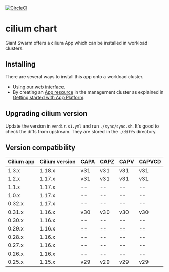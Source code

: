 [![CircleCI](https://circleci.com/gh/giantswarm/cilium-app.svg?style=shield)](https://circleci.com/gh/giantswarm/cilium-app)

# cilium chart

Giant Swarm offers a cilium App which can be installed in workload clusters.

## Installing

There are several ways to install this app onto a workload cluster.

- [Using our web interface](https://docs.giantswarm.io/ui-api/web/app-platform/#installing-an-app).
- By creating an [App resource](https://docs.giantswarm.io/ui-api/management-api/crd/apps.application.giantswarm.io/) in the management cluster as explained in [Getting started with App Platform](https://docs.giantswarm.io/app-platform/getting-started/).

## Upgrading cilium version

Update the version in `vendir.s1.yml` and run `./sync/sync.sh`. It's good to check the diffs from upstream. They are stored in the `./diffs` directory.


## Version compatibility

| Cilium app | Cilium version | CAPA | CAPZ | CAPV | CAPVCD |
| --- | --- | --- | --- | --- | --- |
| 1.3.x | 1.18.x | v31 | v31 | v31 | v31 |
| 1.2.x | 1.17.x | v31 | v31 | v31 | v31 |
| 1.1.x | 1.17.x | -- | -- | -- | -- |
| 1.0.x | 1.17.x | -- | -- | -- | -- | 
| 0.32.x | 1.17.x | -- | -- | -- | -- |
| 0.31.x | 1.16.x | v30 | v30 | v30 | v30 |
| 0.30.x | 1.16.x | -- | -- | -- | -- |
| 0.29.x | 1.16.x | -- | -- | -- | -- |
| 0.28.x | 1.16.x | -- | -- | -- | -- |
| 0.27.x | 1.16.x | -- | -- | -- | -- |
| 0.26.x | 1.16.x | -- | -- | -- | -- |
| 0.25.x | 1.15.x | v29 | v29 | v29 | v29 |
